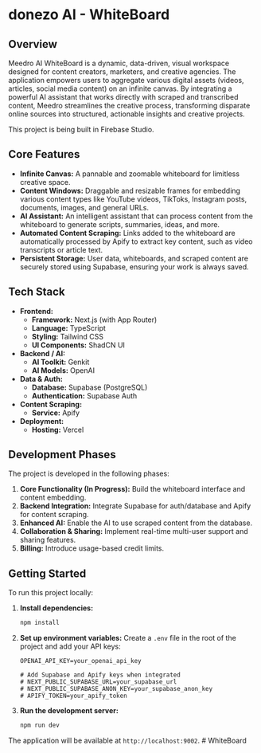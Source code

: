 # donezo AI - WhiteBoard

## Overview

Meedro AI WhiteBoard is a dynamic, data-driven, visual workspace designed for content creators, marketers, and creative agencies. The application empowers users to aggregate various digital assets (videos, articles, social media content) on an infinite canvas. By integrating a powerful AI assistant that works directly with scraped and transcribed content, Meedro streamlines the creative process, transforming disparate online sources into structured, actionable insights and creative projects.

This project is being built in Firebase Studio.

## Core Features

- **Infinite Canvas:** A pannable and zoomable whiteboard for limitless creative space.
- **Content Windows:** Draggable and resizable frames for embedding various content types like YouTube videos, TikToks, Instagram posts, documents, images, and general URLs.
- **AI Assistant:** An intelligent assistant that can process content from the whiteboard to generate scripts, summaries, ideas, and more.
- **Automated Content Scraping:** Links added to the whiteboard are automatically processed by Apify to extract key content, such as video transcripts or article text.
- **Persistent Storage:** User data, whiteboards, and scraped content are securely stored using Supabase, ensuring your work is always saved.

## Tech Stack

- **Frontend:**
  - **Framework:** Next.js (with App Router)
  - **Language:** TypeScript
  - **Styling:** Tailwind CSS
  - **UI Components:** ShadCN UI
- **Backend / AI:**
  - **AI Toolkit:** Genkit
  - **AI Models:** OpenAI
- **Data & Auth:**
  - **Database:** Supabase (PostgreSQL)
  - **Authentication:** Supabase Auth
- **Content Scraping:**
  - **Service:** Apify
- **Deployment:**
  - **Hosting:** Vercel

## Development Phases

The project is developed in the following phases:

1.  **Core Functionality (In Progress):** Build the whiteboard interface and content embedding.
2.  **Backend Integration:** Integrate Supabase for auth/database and Apify for content scraping.
3.  **Enhanced AI:** Enable the AI to use scraped content from the database.
4.  **Collaboration & Sharing:** Implement real-time multi-user support and sharing features.
5.  **Billing:** Introduce usage-based credit limits.

## Getting Started

To run this project locally:

1.  **Install dependencies:**
    ```bash
    npm install
    ```

2.  **Set up environment variables:**
    Create a `.env` file in the root of the project and add your API keys:
    ```
    OPENAI_API_KEY=your_openai_api_key

    # Add Supabase and Apify keys when integrated
    # NEXT_PUBLIC_SUPABASE_URL=your_supabase_url
    # NEXT_PUBLIC_SUPABASE_ANON_KEY=your_supabase_anon_key
    # APIFY_TOKEN=your_apify_token
    ```

3.  **Run the development server:**
    ```bash
    npm run dev
    ```

The application will be available at `http://localhost:9002`.
#   W h i t e B o a r d  
 
